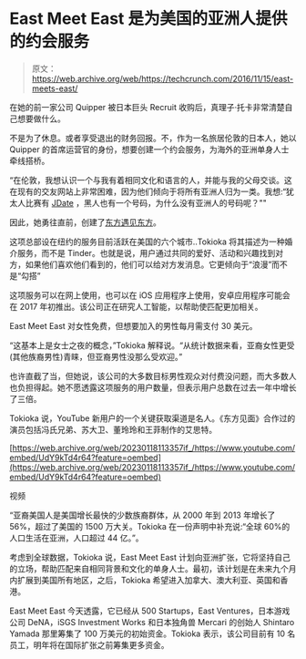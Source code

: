 # East Meet East 是为美国的亚洲人提供的约会服务

> 原文：<https://web.archive.org/web/https://techcrunch.com/2016/11/15/east-meets-east/>

在她的前一家公司 Quipper 被日本巨头 Recruit 收购后，真理子·托卡非常清楚自己想要做什么。

不是为了休息。或者享受退出的财务回报。不，作为一名旅居伦敦的日本人，她以 Quipper 的首席运营官的身份，想要创建一个约会服务，为海外的亚洲单身人士牵线搭桥。

“在伦敦，我想认识一个与我有着相同文化和语言的人，并能与我的父母交谈。这在现有的交友网站上非常困难，因为他们倾向于将所有亚洲人归为一类。我想:“犹太人比赛有 [JDate](https://web.archive.org/web/20230118113357/https://jdate.com/) ，黑人也有一个号码，为什么没有亚洲人的号码呢？""

因此，她勇往直前，创建了[东方遇见东方](https://web.archive.org/web/20230118113357/http://www.eastmeeteast.com/)。

这项总部设在纽约的服务目前活跃在美国的六个城市..Tokioka 将其描述为一种婚介服务，而不是 Tinder。也就是说，用户通过共同的爱好、活动和兴趣找到对方，如果他们喜欢他们看到的，他们可以给对方发消息。它更倾向于“浪漫”而不是“勾搭”

这项服务可以在网上使用，也可以在 iOS 应用程序上使用，安卓应用程序可能会在 2017 年初推出。该公司正在研究人工智能，以帮助使匹配更加相关。

East Meet East 对女性免费，但想要加入的男性每月需支付 30 美元。

“这基本上是女士之夜的概念，”Tokioka 解释说。“从统计数据来看，亚裔女性更受(其他族裔男性)青睐，但亚裔男性没那么受欢迎。”

也许直截了当，但她说，该公司的大多数目标男性观众对付费没问题，而大多数人也负担得起。她不愿透露这项服务的用户数量，但表示用户总数在过去一年中增长了三倍。

Tokioka 说，YouTube 新用户的一个关键获取渠道是名人。《东方见面》合作过的演员包括冯氏兄弟、苏大卫、董玲玲和王菲制作的艾思特。

[https://web.archive.org/web/20230118113357if_/https://www.youtube.com/embed/UdY9kTd4r64?feature=oembed](https://web.archive.org/web/20230118113357if_/https://www.youtube.com/embed/UdY9kTd4r64?feature=oembed)

视频

“亚裔美国人是美国增长最快的少数族裔群体，从 2000 年到 2013 年增长了 56%，超过了美国的 1500 万大关。Tokioka 在一份声明中补充说:“全球 60%的人口生活在亚洲，人口超过 44 亿。”。

考虑到全球数据，Tokioka 说，East Meet East 计划向亚洲扩张，它将坚持自己的立场，帮助匹配来自相同背景和文化的单身人士。最初，该计划是在未来九个月内扩展到美国所有地区，之后，Tokioka 希望进入加拿大、澳大利亚、英国和香港。

East Meet East 今天透露，它已经从 500 Startups，East Ventures，日本游戏公司 DeNA，iSGS Investment Works 和日本独角兽 Mercari 的创始人 Shintaro Yamada 那里筹集了 100 万美元的初始资金。Tokioka 表示，该公司目前有 10 名员工，明年将在国际扩张之前筹集更多资金。